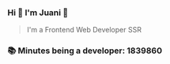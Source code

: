### Hi 👋 I&#39;m Juani 🦁

> I&#39;m a Frontend Web Developer SSR

### 📚 Minutes being a developer: 1839860

